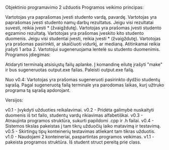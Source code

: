 Objektinio programavimo 2 užduotis Programos veikimo principas:

Vartotojas yra paprašomas įvesti studento vardą, pavardę. Vartotojas yra paprašomas įvesti studento namų darbų rezultatus. Jeigu visi rezultatai suvesti, reikia įvesti * (žvaigždutę). Vartotojas yra prašomas įvesti studento egzamino rezultatą. Vartotojas yra prašomas įveskito kito studento duomenis. Jeigu visi studentai įvesti, reikia įvesti * (žvaigždutę). Vartotojas yra prašomas pasirinkti, ar skaičiuoti vidurkį, ar medianą. Atitinkamai reikia įrašyti 1 arba 2. Vartotojui sugeneruojama lentelė su studento duomenimis. Programos įdiegimas:

Atidaryti terminalą atsisiųstų failų aplanke. Į komandinę eilutę įrašyti "make" ir bus sugeneruotas output.exe failas. Paleisti output.exe failą.

Nuo v0.4: Vartotojas yra prašomas sugeneruoti pasirinkto dydžio studentų sąrašą. Pagal sugeneruotą failą terminale yra parodomas laikas, kurį užtruko programa tą sąrašą apdorojant.

Versijos:

v0.1 - Įvykdyti užduoties reikalavimai. v0.2 - Pridėta galimybė nuskaityti duomenis iš txt failo, studentų vardų rikiavimas alfabetiškai. v0.3 - Atnaujinta programos struktūra, sukurti papildomi .cpp ir .h failai. v0.4 - Sistemos tikslas pakeistas į tam tikrų užduočių laiko matavimą ir testavimą. v0.5 - Skirtingų tipų konteinerių testavimas atliekant tam tikras užduotis. v1.0 - Naudojami 2 konteineriai, paspartintas programos veikimas. v1.1 - pakeista programos struktūra. Iš student struct pereitą prie class.
